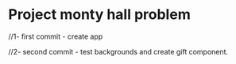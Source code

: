 # Project monty hall problem

//1- first commit - create app

//2- second commit - test backgrounds and create gift component.
